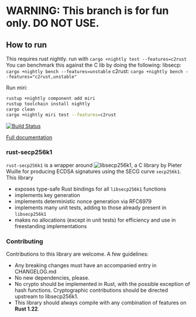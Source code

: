 
# **WARNING: This branch is for fun only. DO NOT USE.**

## How to run
This requires rust nightly. run with `cargo +nightly test --features=c2rust`
You can benchmark this against the C lib by doing the following:
libsecp: `cargo +nightly bench --features=unstable`
c2rust: `cargo +nightly bench --features="c2rust,unstable"`

Run miri:
```bash
rustup +nightly component add miri
rustup toolchain install nightly
cargo clean
cargo +nightly miri test --features=c2rust
```

[![Build Status](https://travis-ci.org/rust-bitcoin/rust-secp256k1.png?branch=master)](https://travis-ci.org/rust-bitcoin/rust-secp256k1)

[Full documentation](https://docs.rs/secp256k1/)

### rust-secp256k1

`rust-secp256k1` is a wrapper around ![libsecp256k1](https://github.com/bitcoin-core/secp256k1),
a C library by Pieter Wuille for producing ECDSA signatures using the SECG curve
`secp256k1`. This library
* exposes type-safe Rust bindings for all `libsecp256k1` functions
* implements key generation
* implements deterministic nonce generation via RFC6979
* implements many unit tests, adding to those already present in `libsecp256k1`
* makes no allocations (except in unit tests) for efficiency and use in freestanding implementations

### Contributing

Contributions to this library are welcome. A few guidelines:

* Any breaking changes must have an accompanied entry in CHANGELOG.md
* No new dependencies, please.
* No crypto should be implemented in Rust, with the possible exception of hash functions. Cryptographic contributions should be directed upstream to libsecp256k1.
* This library should always compile with any combination of features on **Rust 1.22**.
